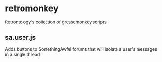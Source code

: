 # retromonkey
Retrontology's collection of greasemonkey scripts

## sa.user.js
Adds buttons to SomethingAwful forums that will isolate a user's messages in a single thread